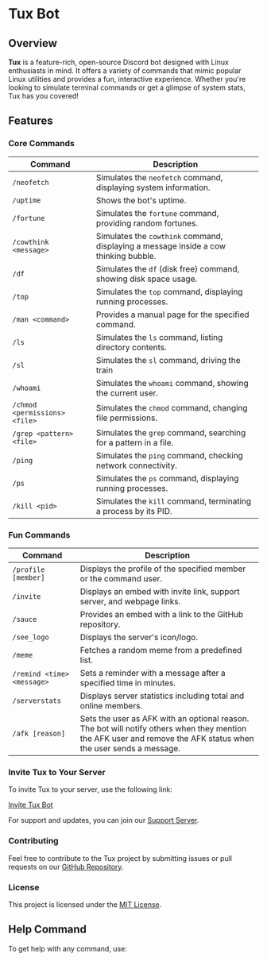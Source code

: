 # Tux Bot

## Overview

**Tux** is a feature-rich, open-source Discord bot designed with Linux enthusiasts in mind. It offers a variety of commands that mimic popular Linux utilities and provides a fun, interactive experience. Whether you're looking to simulate terminal commands or get a glimpse of system stats, Tux has you covered!

## Features

### Core Commands

| Command                       | Description                                                                          |
|-------------------------------|--------------------------------------------------------------------------------------|
| `/neofetch`                   | Simulates the `neofetch` command, displaying system information.                     |
| `/uptime`                     | Shows the bot's uptime.                                                              |
| `/fortune`                    | Simulates the `fortune` command, providing random fortunes.                          |
| `/cowthink <message>`         | Simulates the `cowthink` command, displaying a message inside a cow thinking bubble. |
| `/df`                         | Simulates the `df` (disk free) command, showing disk space usage.                    |
| `/top`                        | Simulates the `top` command, displaying running processes.                           |
| `/man <command>`              | Provides a manual page for the specified command.                                    |
| `/ls`                         | Simulates the `ls` command, listing directory contents.                              |
| `/sl`                         | Simulates the `sl` command, driving the train                                        |
| `/whoami`                     | Simulates the `whoami` command, showing the current user.                            |
| `/chmod <permissions> <file>` | Simulates the `chmod` command, changing file permissions.                            |
| `/grep <pattern> <file>`      | Simulates the `grep` command, searching for a pattern in a file.                     |
| `/ping`                       | Simulates the `ping` command, checking network connectivity.                         |
| `/ps`                         | Simulates the `ps` command, displaying running processes.                            |
| `/kill <pid>`                 | Simulates the `kill` command, terminating a process by its PID.                      |

### Fun Commands

| Command                  | Description                                        |
|--------------------------|----------------------------------------------------|
| `/profile [member]`      | Displays the profile of the specified member or the command user. |
| `/invite`                | Displays an embed with invite link, support server, and webpage links. |
| `/sauce`                 | Provides an embed with a link to the GitHub repository. |
| `/see_logo`              | Displays the server's icon/logo. |
| `/meme`                  | Fetches a random meme from a predefined list. |
| `/remind <time> <message>` | Sets a reminder with a message after a specified time in minutes. |
| `/serverstats`           | Displays server statistics including total and online members. |
| `/afk [reason]`          | Sets the user as AFK with an optional reason. The bot will notify others when they mention the AFK user and remove the AFK status when the user sends a message. |

### Invite Tux to Your Server

To invite Tux to your server, use the following link:

[Invite Tux Bot](YOUR_BOT_INVITE_LINK)  <!-- Replace with your bot invite link -->

For support and updates, you can join our [Support Server](YOUR_SUPPORT_SERVER_LINK). <!-- Replace with your support server link -->

### Contributing

Feel free to contribute to the Tux project by submitting issues or pull requests on our [GitHub Repository](YOUR_GITHUB_REPO_LINK). <!-- Replace with your GitHub repo link -->

### License

This project is licensed under the [MIT License](LICENSE.md).

## Help Command

To get help with any command, use:

